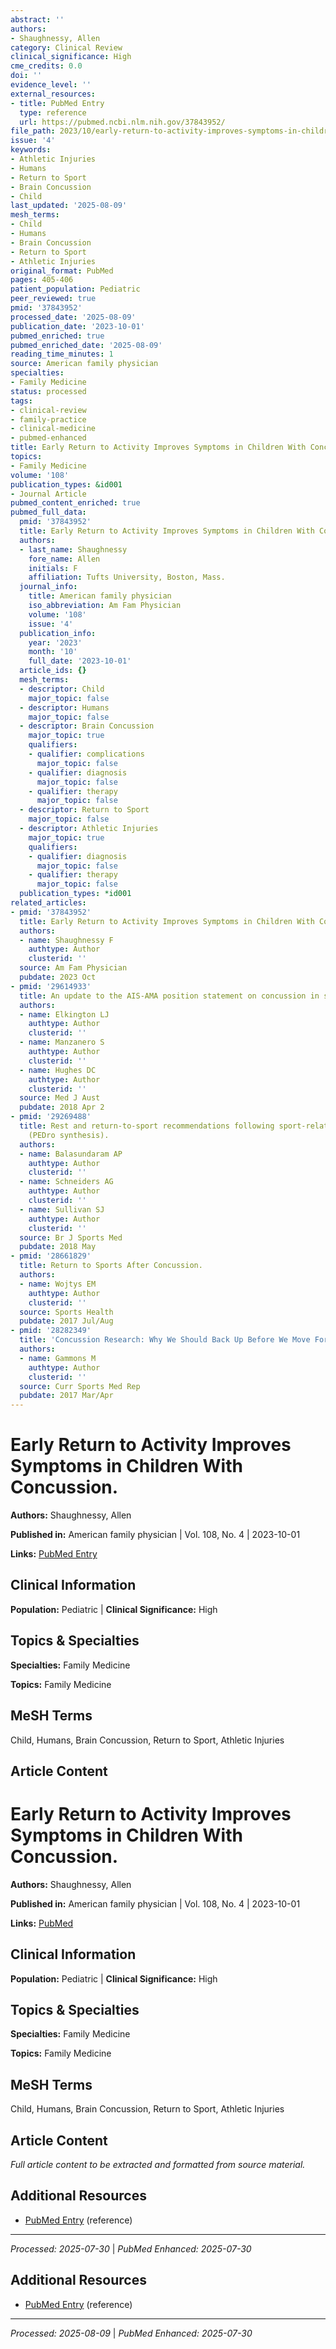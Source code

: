 ```yaml
---
abstract: ''
authors:
- Shaughnessy, Allen
category: Clinical Review
clinical_significance: High
cme_credits: 0.0
doi: ''
evidence_level: ''
external_resources:
- title: PubMed Entry
  type: reference
  url: https://pubmed.ncbi.nlm.nih.gov/37843952/
file_path: 2023/10/early-return-to-activity-improves-symptoms-in-children-with.md
issue: '4'
keywords:
- Athletic Injuries
- Humans
- Return to Sport
- Brain Concussion
- Child
last_updated: '2025-08-09'
mesh_terms:
- Child
- Humans
- Brain Concussion
- Return to Sport
- Athletic Injuries
original_format: PubMed
pages: 405-406
patient_population: Pediatric
peer_reviewed: true
pmid: '37843952'
processed_date: '2025-08-09'
publication_date: '2023-10-01'
pubmed_enriched: true
pubmed_enriched_date: '2025-08-09'
reading_time_minutes: 1
source: American family physician
specialties:
- Family Medicine
status: processed
tags:
- clinical-review
- family-practice
- clinical-medicine
- pubmed-enhanced
title: Early Return to Activity Improves Symptoms in Children With Concussion.
topics:
- Family Medicine
volume: '108'
publication_types: &id001
- Journal Article
pubmed_content_enriched: true
pubmed_full_data:
  pmid: '37843952'
  title: Early Return to Activity Improves Symptoms in Children With Concussion.
  authors:
  - last_name: Shaughnessy
    fore_name: Allen
    initials: F
    affiliation: Tufts University, Boston, Mass.
  journal_info:
    title: American family physician
    iso_abbreviation: Am Fam Physician
    volume: '108'
    issue: '4'
  publication_info:
    year: '2023'
    month: '10'
    full_date: '2023-10-01'
  article_ids: {}
  mesh_terms:
  - descriptor: Child
    major_topic: false
  - descriptor: Humans
    major_topic: false
  - descriptor: Brain Concussion
    major_topic: true
    qualifiers:
    - qualifier: complications
      major_topic: false
    - qualifier: diagnosis
      major_topic: false
    - qualifier: therapy
      major_topic: false
  - descriptor: Return to Sport
    major_topic: false
  - descriptor: Athletic Injuries
    major_topic: true
    qualifiers:
    - qualifier: diagnosis
      major_topic: false
    - qualifier: therapy
      major_topic: false
  publication_types: *id001
related_articles:
- pmid: '37843952'
  title: Early Return to Activity Improves Symptoms in Children With Concussion.
  authors:
  - name: Shaughnessy F
    authtype: Author
    clusterid: ''
  source: Am Fam Physician
  pubdate: 2023 Oct
- pmid: '29614933'
  title: An update to the AIS-AMA position statement on concussion in sport.
  authors:
  - name: Elkington LJ
    authtype: Author
    clusterid: ''
  - name: Manzanero S
    authtype: Author
    clusterid: ''
  - name: Hughes DC
    authtype: Author
    clusterid: ''
  source: Med J Aust
  pubdate: 2018 Apr 2
- pmid: '29269488'
  title: Rest and return-to-sport recommendations following sport-related concussion
    (PEDro synthesis).
  authors:
  - name: Balasundaram AP
    authtype: Author
    clusterid: ''
  - name: Schneiders AG
    authtype: Author
    clusterid: ''
  - name: Sullivan SJ
    authtype: Author
    clusterid: ''
  source: Br J Sports Med
  pubdate: 2018 May
- pmid: '28661829'
  title: Return to Sports After Concussion.
  authors:
  - name: Wojtys EM
    authtype: Author
    clusterid: ''
  source: Sports Health
  pubdate: 2017 Jul/Aug
- pmid: '28282349'
  title: 'Concussion Research: Why We Should Back Up Before We Move Forward!'
  authors:
  - name: Gammons M
    authtype: Author
    clusterid: ''
  source: Curr Sports Med Rep
  pubdate: 2017 Mar/Apr
---
```


# Early Return to Activity Improves Symptoms in Children With Concussion.

**Authors:** Shaughnessy, Allen

**Published in:** American family physician | Vol. 108, No. 4 | 2023-10-01

**Links:** [PubMed Entry](https://pubmed.ncbi.nlm.nih.gov/37843952/)

## Clinical Information

**Population:** Pediatric | **Clinical Significance:** High

## Topics & Specialties

**Specialties:** Family Medicine

**Topics:** Family Medicine

## MeSH Terms

Child, Humans, Brain Concussion, Return to Sport, Athletic Injuries

## Article Content

# Early Return to Activity Improves Symptoms in Children With Concussion.

**Authors:** Shaughnessy, Allen

**Published in:** American family physician | Vol. 108, No. 4 | 2023-10-01

**Links:** [PubMed](https://pubmed.ncbi.nlm.nih.gov/37843952/)

## Clinical Information

**Population:** Pediatric | **Clinical Significance:** High

## Topics & Specialties

**Specialties:** Family Medicine

**Topics:** Family Medicine

## MeSH Terms

Child, Humans, Brain Concussion, Return to Sport, Athletic Injuries

## Article Content

*Full article content to be extracted and formatted from source material.*

## Additional Resources

- [PubMed Entry](https://pubmed.ncbi.nlm.nih.gov/37843952/) (reference)

---

*Processed: 2025-07-30* | *PubMed Enhanced: 2025-07-30*

## Additional Resources

- [PubMed Entry](https://pubmed.ncbi.nlm.nih.gov/37843952/) (reference)

---

*Processed: 2025-08-09* | *PubMed Enhanced: 2025-07-30*
